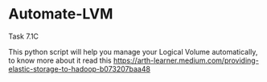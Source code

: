 # Automate-LVM 
Task 7.1C 

This python script will help you manage your Logical Volume automatically, to know more about it read this
https://arth-learner.medium.com/providing-elastic-storage-to-hadoop-b073207baa48 
